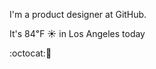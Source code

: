 I'm a product designer at GitHub.

It's 84&#8457; &#9728; in Los Angeles today

:octocat::hamburger: